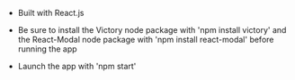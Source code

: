 - Built with React.js

- Be sure to install the Victory node package with 'npm install victory' and the React-Modal node package with 'npm install react-modal' before running the app

- Launch the app with 'npm start'
